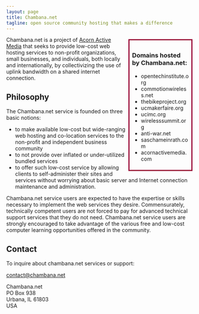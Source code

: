```yaml
---
layout: page
title: Chambana.net
tagline: open source community hosting that makes a difference
---
```


 <div style="float:right; width: 30%; margin: .5em; padding: .5em; border: 3px solid #9A0137;">
 <h3>Domains hosted by Chambana.net:</h3>
 <ul>
  <li>opentechinstitute.org</li>
  <li>commotionwireless.net</li>
  <li>thebikeproject.org</li>
  <li>ucmakerfaire.org</li>
  <li>ucimc.org</li>
  <li>wirelesssummit.org</li>
  <li>anti-war.net</li>
  <li>saschameinrath.com</li>
  <li>acornactivemedia.com</li>
 </ul>
 </div>
Chambana.net is a project of <a href="http://www.acornactivemedia.com/">Acorn Active Media</a> that seeks to provide low-cost web hosting services to non-profit organizations, small businesses, and individuals, both locally and internationally, by collectivizing the use of uplink bandwidth on a shared internet connection.

## Philosophy

The Chambana.net service is founded on three basic notions:

* to make available low-cost but wide-ranging web hosting and co-location services to the non-profit and independent business community
* to not provide over inflated or under-utilized bundled services 
* to offer such low-cost service by allowing clients to self-administer their sites and services without worrying about basic server and Internet connection maintenance and administration.

Chambana.net service users are expected to have the expertise or skills necessary to implement the web services they desire. Commensurately, technically competent users are not forced to pay for advanced technical support services that they do not need. Chambana.net service users are strongly encouraged to take advantage of the various free and low-cost computer learning opportunities offered in the community.

## Contact

To inquire about chambana.net services or support: 

contact@chambana.net

Chambana.net<br />
PO Box 938<br />
Urbana, IL 61803<br />
USA

